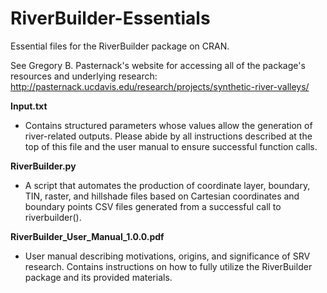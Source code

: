 # RiverBuilder-Essentials
Essential files for the RiverBuilder package on CRAN.

See Gregory B. Pasternack's website for accessing all of the package's resources and underlying research:
http://pasternack.ucdavis.edu/research/projects/synthetic-river-valleys/

**Input.txt**

* Contains structured parameters whose values allow the generation of river-related outputs. Please abide by all instructions described at the top of this file and the user manual to ensure successful function calls.

**RiverBuilder.py**

* A script that automates the production of coordinate layer, boundary, TIN, raster, and hillshade files based on Cartesian coordinates and boundary points CSV files generated from a successful call to riverbuilder().

**RiverBuilder_User_Manual_1.0.0.pdf**

* User manual describing motivations, origins, and significance of SRV research. Contains instructions on how to fully utilize the RiverBuilder package and its provided materials.
